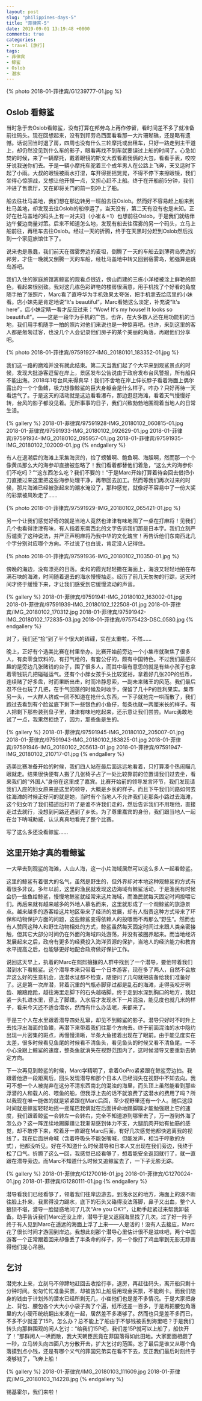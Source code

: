 ```yaml
---
layout: post
slug: "philippines-days-5"
title: "菲律宾-5"
date: 2019-09-01 13:19:48 +0800
comments: true
categories:
- travel [旅行]
tags:
- 菲律宾
- 鲸鲨
- Oslob
- 潜水
---
```


{% photo 2018-01-菲律宾/G1239777-01.jpg %}

## Oslob 看鲸鲨

当时急于去Oslob看鲸鲨，没有打算在邦劳岛上再作停留，看时间差不多了就准备前往码头。现在回想起来，没有到邦劳岛西面看看那一大片珊瑚礁，还是略有遗憾。话说回当时退了房，四周也没有什么三轮摩托或出租车，只好一路走到主干道上，却仍然没见到什么车的影子，眼看再找不到车就要误过上船的时间了。心急如焚的时候，来了一辆摩托，戴着眼镜的斯文大叔看着我俩的大包，看看手表，咬咬牙说我送你们去。于是一辆小摩托车驼着三个成年男人在公路上飞奔，天又适时下起了小雨。大叔的眼镜被雨水打湿，车开得摇摇晃晃，不得不停下来擦眼镜，我们坐得心惊胆战，又想让他开慢一点，又担心赶不上船。终于在开船前5分钟，我们冲进了售票厅，又在即将关门的前一刻冲上了船。

<!-- more -->

船去往杜马盖地，我们想在那边转另一班船去往Oslob。然而好不容易赶上船来到杜马盖地，却发现去往Oslob的船停运了，当天没有，第二天有没有也是未知。正好在杜马盖地的码头上有一对夫妇（小崔＆+1）也想前往Oslob，于是我们就结伴边午餐边商量对策。后来不知道怎么地，发现有船去往宿雾的另一个码头，立马上船前往，再租车去往Oslob。经过一天的折腾，终于在天黑时分赶到Oslob然后找到一个家庭旅馆住下了。

说来也是愚蠢，我们前天在宿雾旁边的麦坦，倒腾了一天的车船去到薄荷岛旁边的邦劳，才住一晚就又倒腾一天的车船，经杜马盖地中转又回到宿雾岛，勉强算是跳岛游吧。

我们入住的家庭旅馆离鲸鲨的观看点很近，傍山而建的三栋小洋楼被涂上鲜艳的颜色，看起来很别致。我对这几栋色彩鲜艳的楼房很满意，用手机找了个好看的角度随手拍了张照片，Marc看了直呼华为手机效果太夸张，把手机拿去给店里的小妹看。店小妹先是肯定地说“It's beautiful”，Marc看她这么淡定，补充说“It's here”，店小妹定睛一看才反应过来：“Wow! It's my house! It looks so beautiful!”。——这是一段华为手机的广告。也许，在大多数人还在用功能机的当地，我们用手机随手一拍的照片对他们来说也是一种惊喜吧。也许，来到这里的客人都是匆匆过客，也没几个人会记录他们房子的某个美丽的角落，再跟他们分享吧。

{% photo 2018-01-菲律宾/97591927-IMG_20180101_183352-01.jpg %}

我们这一路的磨难并没有就此结束。第二天当我们起了个大早来到观鲨景点的时候，发现大批游客逗留在岸上，景区发布公告说由于政府发布台风警报，所有船只不能出海。2018年1号台风来得真早！我们不舍地在岸上伸长脖子看着海面上偶尔露出的一个个鱼鳍，极力想像鲸鲨的巨大身躯会是什么样子。咋办？只好再待一天看运气了。于是这天的活动就是这边看看瀑布，那边逛逛海滩，看着天气慢慢好转，台风的影子都没见着。无所事事的日子，我们兴致勃勃地围观着当地人的日常生活。

{% gallery %}
2018-01-菲律宾/97591928-IMG_20180102_060815-01.jpg
2018-01-菲律宾/97591933-IMG_20180102_092629-01.jpg
2018-01-菲律宾/97591934-IMG_20180102_095957-01.jpg
2018-01-菲律宾/97591935-IMG_20180102_102009-01.jpg
{% endgallery %}

有人在退潮后的海滩上采集海货的，捡了螃蟹啊、鲍鱼啊、海胆啊，然而那一个个像黄瓜那么大的海参却直接被忽略了！我们看着都替他们着急，“这么大的海参你们不吃吗？”“这东西怎么吃？我们不要的！”于是Marc开始打算着待会回去借把小刀直接过来这里把这些海参处理干净，再带回去加工。然而等我们再次过来的时候，那片海滩已经被涨起来的潮水淹没了，那种感觉，就像好不容易中了一份大奖的彩票被风吹走了……

{% photo 2018-01-菲律宾/97591929-IMG_20180102_065421-01.jpg %}

另一个让我们感觉好奇的就是当地人竟然也津津有味地围了一桌在打麻将！见我们几个也看得津津有味，有人指着东南西北的文字告诉我们那是日本字。我们立刻严厉谴责了这种说法，并严正声明麻将乃我中华的文化瑰宝！再告诉他们东南西北几个字分别对应哪个方向。不过说了也白说，肯定没人记得住。

{% photo 2018-01-菲律宾/97591936-IMG_20180102_110350-01.jpg %}

傍晚的海边，没有漂亮的日落。柔和的霞光轻轻撒在海面上，海浪又轻轻地拍在布满石块的海滩，时间随着退去的海水慢慢抽走。经历了前几天匆匆的行踪，这天时间才终于缓慢下来，才让我们感受到它缓慢流动的声音。

{% gallery %}
2018-01-菲律宾/97591941-IMG_20180102_163002-01.jpg
2018-01-菲律宾/97591939-IMG_20180102_122508-01.jpg
2018-01-菲律宾/IMG_20180102_170312.jpg
2018-01-菲律宾/97591942-IMG_20180102_172835-03.jpg
2018-01-菲律宾/97575423-DSC_0580.jpg
{% endgallery %}

对了，我们还“捡”到了半个很大的砗磲，实在太重啦，不然……

晚上，正好有个选美比赛在村里举办。比赛开始前旁边一个小集市就聚焦了很多人，有卖零食饮料的，有打气枪的，有套公仔的，颇有中国特色。不过我们最感兴趣的是旁边几张赌钱的台子，围了很多人，而其中最有意思的就是有些小孩子也拿着零钱玩几把碰碰运气。还有个小胖女孩手头比较宽裕，拿着好几张20P的纸币，连续赌了好多盘，时而果断出击，时而冷静思索，一副未来赌王的风范。我们最后忍不住也玩了几把，在手气回落的时候及时收手，保留了几十P的胜利果实。集市另一头，一大群人挤成一团不知道在抢什么东西，一下子就抢完一哄而散了，我们跑过去看到有个脸盆底下剩下一些银色的小鱼仔，每条也就一两厘米长的样子。有人把剩下那些装到盘子里，津津有味地吃起来，还示意让我们尝尝。Marc勇敢地试了一点，我果然拒绝了，因为，那些鱼是生的。

{% gallery %}
2018-01-菲律宾/97591945-IMG_20180102_205007-01.jpg
2018-01-菲律宾/97591943-IMG_20180102_183825-01.jpg
2018-01-菲律宾/97591946-IMG_20180102_205613-01.jpg
2018-01-菲律宾/97591947-IMG_20180102_210717-01.jpg
{% endgallery %}

选美比赛准备开始的时候，我们四人站在最后面远远地看着，只打算凑个热闹瞄几眼就走。结果很快便有人搬了几张椅子占了一处比较靠前的位置请我们过去坐，看来我们的“外国人”身份在这里成了嘉宾。比赛开始前的领导发言环节，我们发现请我们入座的妇女原来是这里的领导，大概是乡长的样子。而且下午我们问路如何去往海滩的时候正好问的就是她，当时有个当地人不允许我们走那条小路过去海滩，这个妇女听了我们描述后打听了是谁不许我们走的，然后告诉我们不用理他，直接走过去就行，没想到问路还遇到了乡长。为了尊重嘉宾的身份，我们跟当地人一起在台下呐喊助威，认认真真地看完了整个比赛。

写了这么多还没看鲸鲨……

## 这里开始才真的看鲸鲨

一大早去到观鲨的海滩，人山人海，这一小片海域居然可以这么多人一起看鲸鲨。

这里的鲸鲨有着很大的名气，虽然是野生的，但外界却对本地这种观鲸鲨的方式有着很多非议。多年以前，这里的渔民就发现这边海域有鲸鲨活动，于是渔民有时候会扔一些鱼给鲸鲨，慢慢地鲸鲨就经常来这片海域，而渔民就每天固定时间投喂它们。再后来就有越来越多的外地人慕名而来，这里就形成了一个观鲸鲨的旅游景点。越来越多的游客给这片地区带来了经济的发展，却有人指责这种方式带来了环保和动物保护方面的问题，这些鲸鲨变得依赖人的投喂而不再那么“野生”。然而也有人赞同这种人和野生动物相处的方式，鲸鲨虽然每天固定时间过来跟人类亲密接触，但其它大部分时间仍在外面的海域四处游荡，并没有被圈养起来。而当地经济发展起来之后，政府有更多的经费投入海洋资源的保护，当地人的经济能力和教育水平提高之后，也能够更好地配合政府做好保护工作。

说回这天早上，执着的Marc在熙熙攘攘的人群中找到了一个潜导，要他带着我们潜到水下看鲸鲨。这个潜导本来只带着一个日本游客，现在多了两人，自然不会放弃这么好的生意机会，连潜水证都不检查，随便问了几句就把装备给我们准备好了。这是第一次岸潜，背着沉重的气瓶赤脚穿过都是乱石的海滩，走得我咬牙咧齿、踉踉跄跄，越往海里走脚下的石头越硌脚。终于走到水深到胸口的地方，我赶紧一头扎进水里，穿上了脚蹼。入水后才发现水下一片混浊，能见度也就几米的样子，看来今天还不适合潜水，然而有什么办法呢，来都来了。

于是三个人在水里跟着潜导四处乱窜，却见不到鲸鲨的影子。潜导只好时不时升上去找浮出海面的鱼鳍，再潜下来带着我们往那个方向去。终于前面混浊的水中隐约出现一片密集的斑点，再慢慢清晰，半条大鱼接着出现在了眼前。由于能见度实在太差，很多时候看见鱼尾的时候看不清鱼头，看见鱼头的时候又看不清鱼尾。一不小心没跟上鲸鲨的速度，整条鱼就消失在视野范围内了，这时候潜导又要重新去确定方向。

下一次再见到鲸鲨的时候，Marc学精明了，拿着GoPro紧紧跟在鲸鲨旁边拍。我跟着他游一段距离后，回头发现潜导和那个日本人已经消失在视野中不知去向。我可不想一个人被抛弃在这分不清东西南北的混浊的海里，而头顶上虽然能看到那些浮潜的人和载人的、喂鱼的船，但我浮上去的话不就浪费了这潜水的费用了吗？所以我现在唯一能做的就是紧紧跟在Marc后面，至少视野里还有一个人。随后这段时间就是鲸鲨轻轻地摇一摇尾巴我俩就在后面拼命地踢脚蹼才能勉强跟上它的速度，我们跟着鲸鲨一会转左一会转右，完全不知道游到哪里去了，万一游到外海了怎么办？这一阵连续地踢脚蹼让我渐渐感到体力不支，大腿肌肉开始有抽筋的感觉，却不敢停下来，咬着牙一直跟在Marc后面，有好几次感觉他都快逃离我的视线了，我在后面拼命喊（含着呼吸头不能张嘴喊，但能发声，相当于哼歌的方式），他都没听见。好在不知道什么时候潜导和日本人又出现在我们旁边，我终于松了口气。折腾了这么一回，我感觉已经看够了，想着能安全返回就行了，就一直跟在潜导旁边。而Marc不知道什么时候又追鲸鲨去了，一下子无影无踪。

{% gallery %}
2018-01-菲律宾/G1270016-01.jpg
2018-01-菲律宾/G1270024-01.jpg
2018-01-菲律宾/G1280111-01.jpg
{% endgallery %}

潜导看我们已经看够了，领着我们往岸边游去。到浅水区的地方，海面上的浪不断往脸上扑来，我累得没力踢水，底下的石头又硌得没法落脚，鼻子又出血，整个人狼狈不堪，潜导一脸疑惑地问了几次“Are you OK?”，让助手赶紧过来帮我卸装备。助手告诉我们Marc还没上岸，潜导于是又返回海里找了几次。过了好一阵子终于有人见到Marc在遥远的海面上浮了上来——人是活的！没有人去接应，Marc花了很长时间才游回到岸边。我想此刻那个潜导心里估计很不是滋味吧，两个中国游客一个正常跟着回来却像丢了半条命的样子，另一个像打了鸡血窜到无影无踪害得他们提心吊胆。

## 乞讨

潜完水上来，立刻马不停蹄地赶回去收拾行李，退房，再赶往码头，离开船只剩十分钟时间。匆匆忙忙准备买票，却被告知上船后用现金买票，不能刷卡。而我们随身的钱由于计划外的潜水已经所剩无几，小崔他们也是差不多情况。于是大家把身上、背包、腰包各个大大小小袋子掏了个遍，纸币还差一百多，于是再把腰包角落里的大小硬币统统翻出来凑在一起，居然差不多凑够了。然而也只是差不多而已，不多不少就差了15P。怎么办？总不能上了船由于不够钱被丢到海里吧？于是我们转头向那群围观的闲人乞讨：“给我们15P吧，我们差15P就可以上船了，船快开了！”那群闲人一哄而散，我大天朝臣民竟在菲国落得如此田地。大家面面相觑了一秒，立马转头向四面八方分散开去，扩大乞讨的范围。忘了最后是谁又从哪个角落摸到点小钱，还是有哪个义气的菲国兄弟实在看不下去，反正我们最后时刻终于凑够钱了，飞奔上船！

{% gallery %}
2018-01-菲律宾/IMG_20180103_111609.jpg
2018-01-菲律宾/IMG_20180103_114228.jpg
{% endgallery %}

锡基霍尔，我们来啦！
